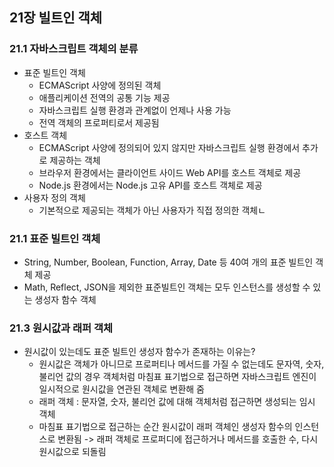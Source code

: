 ## 21장 빌트인 객체

### 21.1 자바스크립트 객체의 분류

- 표준 빌트인 객체
  - ECMAScript 사양에 정의된 객체
  - 애플리케이션 전역의 공통 기능 제공
  - 자바스크립트 실행 환경과 관계없이 언제나 사용 가능
  - 전역 객체의 프로퍼티로서 제공됨
- 호스트 객체
  - ECMAScript 사양에 정의되어 있지 않지만 자바스크립트 실행 환경에서 추가로 제공하는 객체
  - 브라우저 환경에서는 클라이언트 사이드 Web API를 호스트 객체로 제공
  - Node.js 환경에서는 Node.js 고유 API를 호스트 객체로 제공
- 사용자 정의 객체
  - 기본적으로 제공되는 객체가 아닌 사용자가 직접 정의한 객체ㄴ

### 21.1 표준 빌트인 객체

- String, Number, Boolean, Function, Array, Date 등 40여 개의 표준 빌트인 객체 제공
- Math, Reflect, JSON을 제외한 표준빌트인 객체는 모두 인스턴스를 생성할 수 있는 생성자 함수 객체

### 21.3 원시값과 래퍼 객체

- 원시값이 있는데도 표준 빌트인 생성자 함수가 존재하는 이유는?
  - 원시값은 객체가 아니므로 프로퍼티나 메서드를 가질 수 없는데도 문자역, 숫자, 불리언 값의 경우 객체처럼 마침표 표기법으로 접근하면 자바스크립트 엔진이 일시적으로 원시값을 연관된 객체로 변환해 줌
  - 래퍼 객체 : 문자열, 숫자, 불리언 값에 대해 객체처럼 접근하면 생성되는 임시 객체
  - 마침표 표기법으로 접근하는 순간 원시값이 래퍼 객체인 생성자 함수의 인스턴스로 변환됨 -> 래퍼 객체로 프로퍼디에 접근하거나 메서드를 호출한 수, 다시 원시값으로 되돌림
